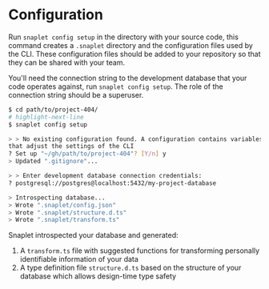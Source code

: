 # Configuration

Run `snaplet config setup` in the directory with your source code, this command creates a `.snaplet` directory and the configuration files used by the CLI.
These configuration files should be added to your repository so that they can be shared with your team.

You'll need the connection string to the development database that your code operates against, run `snaplet config setup`.
The role of the connection string should be a superuser.

```bash
$ cd path/to/project-404/
# highlight-next-line
$ snaplet config setup

> > No existing configuration found. A configuration contains variables
that adjust the settings of the CLI
? Set up "~/gh/path/to/project-404"? [Y/n] y
> Updated ".gitignore"...

> > Enter development database connection credentials:
? postgresql://postgres@localhost:5432/my-project-database

> Introspecting database...
> Wrote ".snaplet/config.json"
> Wrote ".snaplet/structure.d.ts"
> Wrote ".snaplet/transform.ts"
```

Snaplet introspected your database and generated:
  1. A `transform.ts` file with suggested functions for transforming personally identifiable information of your data
  2. A type definition file `structure.d.ts` based on the structure of your database which allows design-time type safety